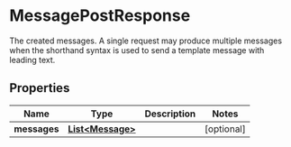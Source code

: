 

# MessagePostResponse

The created messages. A single request may produce multiple messages when the shorthand syntax is used to send a template message with leading text.

## Properties

| Name | Type | Description | Notes |
|------------ | ------------- | ------------- | -------------|
|**messages** | [**List&lt;Message&gt;**](Message.md) |  |  [optional] |



